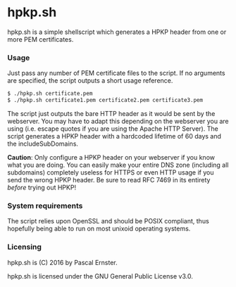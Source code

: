 # hpkp.sh

hpkp.sh is a simple shellscript which generates a HPKP header from one or more PEM certificates.

### Usage

Just pass any number of PEM certificate files to the script. If no arguments are specified, the script outputs a short usage reference.

```sh
$ ./hpkp.sh certificate.pem
$ ./hpkp.sh certificate1.pem certificate2.pem certificate3.pem
```

The script just outputs the bare HTTP header as it would be sent by the webserver. You may have to adapt this depending on the webserver you are using (i.e. escape quotes if you are using the Apache HTTP Server). The script generates a HPKP header with a hardcoded lifetime of 60 days and the includeSubDomains.

**Caution**: Only configure a HPKP header on your webserver if you know what you are doing. You can easily make your entire DNS zone (including all subdomains) completely useless for HTTPS or even HTTP usage if you send the wrong HPKP header. Be sure to read RFC 7469 in its entirety *before* trying out HPKP!

### System requirements

The script relies upon OpenSSL and should be POSIX compliant, thus hopefully being able to run on most unixoid operating systems.

### Licensing

hpkp.sh is (C) 2016 by Pascal Ernster.

hpkp.sh is licensed under the GNU General Public License v3.0.


